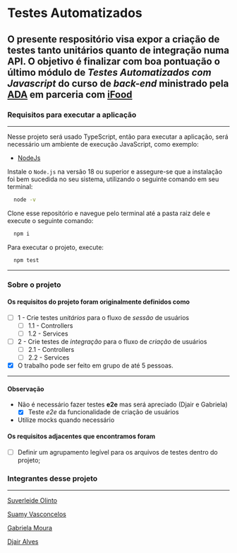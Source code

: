 # Testes Automatizados

## O presente respositório visa expor a criação de testes tanto unitários quanto de integração numa API. O objetivo é finalizar com boa pontuação o último módulo de _Testes Automatizados com Javascript_ do curso de _back-end_ ministrado pela [ADA](https://ada.tech/) em parceria com [iFood](https://www.ifood.com.br/)

### Requisitos para executar a aplicação

___
Nesse projeto será usado TypeScript, então para executar a aplicação, será necessário um ambiente de execução JavaScript, como exemplo:

- [NodeJs](https://nodejs.org/en/download)

Instale o `Node.js` na versão 18 ou superior e assegure-se que a instalação foi bem sucedida no seu sistema, utilizando o seguinte comando em seu terminal:

```bash
  node -v
```

Clone esse repositório e navegue pelo terminal até a pasta raiz dele e execute o seguinte comando:

```bash
  npm i
```

Para executar o projeto, execute:

```bash
  npm test
```

___

### Sobre o projeto

#### Os requisitos do projeto foram originalmente definidos como

- [ ] 1 - Crie testes _unitários_ para o fluxo de _sessão_ de usuários
  - [ ] 1.1 - Controllers
  - [ ] 1.2 - Services

- [ ] 2 - Crie testes de _integração_ para o fluxo de _criação_ de usuários
  - [ ] 2.1 - Controllers
  - [ ] 2.2 - Services

- [x] O trabalho pode ser feito em grupo de até 5 pessoas.

___

#### Observação

- Não é necessário fazer testes **e2e** mas será apreciado (Djair e Gabriela)
  - [x] Teste _e2e_ da funcionalidade de criação de usuários

- Utilize mocks quando necessário

#### Os requisitos adjacentes que encontramos foram

- [ ] Definir um agrupamento legível para os arquivos de testes dentro do projeto;

### Integrantes desse projeto

___

[Suverleide Olinto](www.linkedin.com/in/leidy-olinto)

[Suamy Vasconcelos](https://www.linkedin.com/in/suamyvasconcelos/)

[Gabriela Moura](https://www.linkedin.com/in/gabriela-daniel-moura/)

[Djair Alves](https://www.linkedin.com/in/djairdj)
